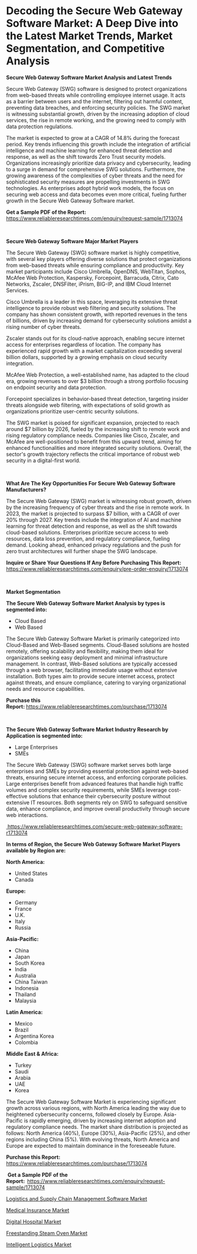 <p><h1>Decoding the Secure Web Gateway Software Market: A Deep Dive into the Latest Market Trends, Market Segmentation, and Competitive Analysis</h1></p><p><strong>Secure Web Gateway Software Market Analysis and Latest Trends</strong></p>
<p><p>Secure Web Gateway (SWG) software is designed to protect organizations from web-based threats while controlling employee internet usage. It acts as a barrier between users and the internet, filtering out harmful content, preventing data breaches, and enforcing security policies. The SWG market is witnessing substantial growth, driven by the increasing adoption of cloud services, the rise in remote working, and the growing need to comply with data protection regulations.</p><p>The market is expected to grow at a CAGR of 14.8% during the forecast period. Key trends influencing this growth include the integration of artificial intelligence and machine learning for enhanced threat detection and response, as well as the shift towards Zero Trust security models. Organizations increasingly prioritize data privacy and cybersecurity, leading to a surge in demand for comprehensive SWG solutions. Furthermore, the growing awareness of the complexities of cyber threats and the need for sophisticated security measures are propelling investments in SWG technologies. As enterprises adopt hybrid work models, the focus on securing web access and data becomes even more critical, fueling further growth in the Secure Web Gateway Software market.</p></p>
<p><strong>Get a Sample PDF of the Report:&nbsp;</strong> <a href="https://www.reliableresearchtimes.com/enquiry/request-sample/1713074?utm_campaign=1692&utm_medium=2&utm_source=Github&utm_content=ia&utm_term=22102024&utm_id=secure-web-gateway-software">https://www.reliableresearchtimes.com/enquiry/request-sample/1713074</a></p>
<p>&nbsp;</p>
<p><strong>Secure Web Gateway Software Major Market Players</strong></p>
<p><p>The Secure Web Gateway (SWG) software market is highly competitive, with several key players offering diverse solutions that protect organizations from web-based threats while ensuring compliance and productivity. Key market participants include Cisco Umbrella, OpenDNS, WebTitan, Sophos, McAfee Web Protection, Kaspersky, Forcepoint, Barracuda, Citrix, Cato Networks, Zscaler, DNSFilter, iPrism, BIG-IP, and IBM Cloud Internet Services.</p><p>Cisco Umbrella is a leader in this space, leveraging its extensive threat intelligence to provide robust web filtering and security solutions. The company has shown consistent growth, with reported revenues in the tens of billions, driven by increasing demand for cybersecurity solutions amidst a rising number of cyber threats.</p><p>Zscaler stands out for its cloud-native approach, enabling secure internet access for enterprises regardless of location. The company has experienced rapid growth with a market capitalization exceeding several billion dollars, supported by a growing emphasis on cloud security integration.</p><p>McAfee Web Protection, a well-established name, has adapted to the cloud era, growing revenues to over $3 billion through a strong portfolio focusing on endpoint security and data protection.</p><p>Forcepoint specializes in behavior-based threat detection, targeting insider threats alongside web filtering, with expectations of solid growth as organizations prioritize user-centric security solutions.</p><p>The SWG market is poised for significant expansion, projected to reach around $7 billion by 2026, fueled by the increasing shift to remote work and rising regulatory compliance needs. Companies like Cisco, Zscaler, and McAfee are well-positioned to benefit from this upward trend, aiming for enhanced functionalities and more integrated security solutions. Overall, the sector's growth trajectory reflects the critical importance of robust web security in a digital-first world.</p></p>
<p>&nbsp;</p>
<p><strong>What Are The Key Opportunities For Secure Web Gateway Software Manufacturers?</strong></p>
<p><p>The Secure Web Gateway (SWG) market is witnessing robust growth, driven by the increasing frequency of cyber threats and the rise in remote work. In 2023, the market is projected to surpass $7 billion, with a CAGR of over 20% through 2027. Key trends include the integration of AI and machine learning for threat detection and response, as well as the shift towards cloud-based solutions. Enterprises prioritize secure access to web resources, data loss prevention, and regulatory compliance, fueling demand. Looking ahead, enhanced privacy regulations and the push for zero trust architectures will further shape the SWG landscape.</p></p>
<p><strong>Inquire or Share Your Questions If Any Before Purchasing This Report:</strong> <a href="https://www.reliableresearchtimes.com/enquiry/pre-order-enquiry/1713074?utm_campaign=1692&utm_medium=2&utm_source=Github&utm_content=ia&utm_term=22102024&utm_id=secure-web-gateway-software">https://www.reliableresearchtimes.com/enquiry/pre-order-enquiry/1713074</a></p>
<p>&nbsp;</p>
<p><strong>Market Segmentation</strong></p>
<p><strong>The Secure Web Gateway Software Market Analysis by types is segmented into:</strong></p>
<p><ul><li>Cloud Based</li><li>Web Based</li></ul></p>
<p><p>The Secure Web Gateway Software Market is primarily categorized into Cloud-Based and Web-Based segments. Cloud-Based solutions are hosted remotely, offering scalability and flexibility, making them ideal for organizations seeking easy deployment and minimal infrastructure management. In contrast, Web-Based solutions are typically accessed through a web browser, facilitating immediate usage without extensive installation. Both types aim to provide secure internet access, protect against threats, and ensure compliance, catering to varying organizational needs and resource capabilities.</p></p>
<p><strong>Purchase this Report:&nbsp;</strong><a href="https://www.reliableresearchtimes.com/purchase/1713074?utm_campaign=1692&utm_medium=2&utm_source=Github&utm_content=ia&utm_term=22102024&utm_id=secure-web-gateway-software">https://www.reliableresearchtimes.com/purchase/1713074</a></p>
<p>&nbsp;</p>
<p><strong>The Secure Web Gateway Software Market Industry Research by Application is segmented into:</strong></p>
<p><ul><li>Large Enterprises</li><li>SMEs</li></ul></p>
<p><p>The Secure Web Gateway (SWG) software market serves both large enterprises and SMEs by providing essential protection against web-based threats, ensuring secure internet access, and enforcing corporate policies. Large enterprises benefit from advanced features that handle high traffic volumes and complex security requirements, while SMEs leverage cost-effective solutions that enhance their cybersecurity posture without extensive IT resources. Both segments rely on SWG to safeguard sensitive data, enhance compliance, and improve overall productivity through secure web interactions.</p></p>
<p><a href="https://www.reliableresearchtimes.com/secure-web-gateway-software-r1713074?utm_campaign=1692&utm_medium=2&utm_source=Github&utm_content=ia&utm_term=22102024&utm_id=secure-web-gateway-software">&nbsp;https://www.reliableresearchtimes.com/secure-web-gateway-software-r1713074</a></p>
<p><strong>In terms of Region, the Secure Web Gateway Software Market Players available by Region are:</strong></p>
<p>
    <p> <strong> North America: </strong>
        <ul>
            <li>United States</li>
            <li>Canada</li>
        </ul>
        </p> 
    <p> <strong> Europe: </strong>
        <ul>
            <li>Germany</li>
            <li>France</li>
            <li>U.K.</li>
            <li>Italy</li>
            <li>Russia</li>
        </ul>
        </p> 
    <p> <strong> Asia-Pacific: </strong>
        <ul>
            <li>China</li>
            <li>Japan</li>
            <li>South Korea</li>
            <li>India</li>
            <li>Australia</li>
            <li>China Taiwan</li>
            <li>Indonesia</li>
            <li>Thailand</li>
            <li>Malaysia</li>
        </ul>
        </p> 
    <p> <strong> Latin America: </strong>
        <ul>
            <li>Mexico</li>
            <li>Brazil</li>
            <li>Argentina Korea</li>
            <li>Colombia</li>
        </ul>
        </p> 
    <p> <strong> Middle East & Africa: </strong>
        <ul>
            <li>Turkey</li>
            <li>Saudi</li>
            <li>Arabia</li>
            <li>UAE</li>
            <li>Korea</li>
        </ul>
    </p>
    </p>
<p><p>The Secure Web Gateway Software Market is experiencing significant growth across various regions, with North America leading the way due to heightened cybersecurity concerns, followed closely by Europe. Asia-Pacific is rapidly emerging, driven by increasing internet adoption and regulatory compliance needs. The market share distribution is projected as follows: North America (40%), Europe (30%), Asia-Pacific (25%), and other regions including China (5%). With evolving threats, North America and Europe are expected to maintain dominance in the foreseeable future.</p></p>
<p><strong>Purchase this Report: </strong><a href="https://www.reliableresearchtimes.com/purchase/1713074?utm_campaign=1692&utm_medium=2&utm_source=Github&utm_content=ia&utm_term=22102024&utm_id=secure-web-gateway-software">https://www.reliableresearchtimes.com/purchase/1713074</a></p>
<p>&nbsp;<strong>Get a Sample PDF of the Report:&nbsp;&nbsp;</strong><a href="https://www.reliableresearchtimes.com/enquiry/request-sample/1713074?utm_campaign=1692&utm_medium=2&utm_source=Github&utm_content=ia&utm_term=22102024&utm_id=secure-web-gateway-software">https://www.reliableresearchtimes.com/enquiry/request-sample/1713074</a></p>
<p><strong></strong></p>
<p><p><a href="https://www.linkedin.com/pulse/insights-logistics-supply-chain-management-software-market-7yb5f?utm_campaign=1692&utm_medium=2&utm_source=Github&utm_content=ia&utm_term=22102024&utm_id=secure-web-gateway-software">Logistics and Supply Chain Management Software Market</a></p><p><a href="https://www.linkedin.com/pulse/medical-insurance-market-segmentation-geographical-regions-forcast-vbnof?utm_campaign=1692&utm_medium=2&utm_source=Github&utm_content=ia&utm_term=22102024&utm_id=secure-web-gateway-software">Medical Insurance Market</a></p><p><a href="https://www.linkedin.com/pulse/future-ready-strategic-insights-global-digital-hospital-market-et7kf?utm_campaign=1692&utm_medium=2&utm_source=Github&utm_content=ia&utm_term=22102024&utm_id=secure-web-gateway-software">Digital Hospital Market</a></p><p><a href="https://issuu.com/reportprime-2/docs/freestanding-steam-oven-market-size_5e979f93392307?utm_campaign=1692&utm_medium=2&utm_source=Github&utm_content=ia&utm_term=22102024&utm_id=secure-web-gateway-software">Freestanding Steam Oven Market</a></p><p><a href="https://www.linkedin.com/pulse/unlocking-growth-potential-strategic-analysis-intelligent-logistics-fwy8f?utm_campaign=1692&utm_medium=2&utm_source=Github&utm_content=ia&utm_term=22102024&utm_id=secure-web-gateway-software">Intelligent Logistics Market</a></p></p>